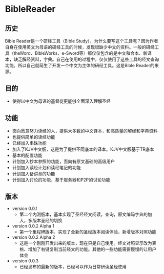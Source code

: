 BibleReader
===========
## 历史 ##
Bible Reader是一个研经工具（Bible Study），为什么要写这个工具呢？因为作者自身在使用英文为母语的研经工具的时候，发现很缺少中文的资料。一般的研经工具（theWord、BibleWorks、e-Sword等）都仅仅包含的是中文和合本、新译本，缺乏解经资料，字典。自己在使用的过程中，仅仅使用了这些工具的经文查询功能，所以自己就萌生了开发一个中文为主体的研经工具。这是Bible Reader的来源。

## 目的 ##
- 使得以中文为母语的基督徒更能够全面深入理解圣经

## 功能 ##
- 面向愿意努力读经的人，提供大多数的中文译本，和高质量的解经和字典资料
- 也提供简单的读经功能
- 已经加入串珠功能
- 加入了KJV中文版，这是为了提供不同底本的译本。KJV中文版基于TR底本
- 基本的配置功能
- 计划加入抄本参照的功能，面向有原文基础的高级用户
- 计划加入读经计划和读经笔记的功能
- 计划加入备讲章的功能
- 计划加入讨论的功能，基于服务器和P2P的讨论功能

## 版本 ##
- version 0.0.1
	- 第二个内测版本，基本实现了圣经经文阅读，查询，原文编码字典的加入，多版本圣经的切换 
- version 0.0.2 Alpha 1
	- 第一个里程碑版本，实现了全新的圣经版本阅读体验，新增版本对照功能
- version 0.0.2 Alpha 2
    - 这是一个刚刚开发出来的版本，现在只是自己使用。经文对照显示改为表格、增加了右键复制当前经文的功能。其他的一些功能需要慢慢的让用户体会
- version 0.0.3
	- 已经发布的最新的版本，已经可以作为日常研读圣经使用
